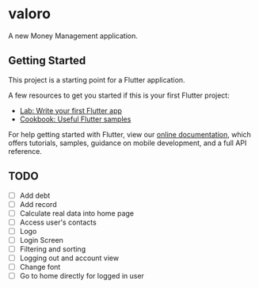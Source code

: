 # valoro

A new Money Management application.

## Getting Started

This project is a starting point for a Flutter application.

A few resources to get you started if this is your first Flutter project:

- [Lab: Write your first Flutter app](https://flutter.dev/docs/get-started/codelab)
- [Cookbook: Useful Flutter samples](https://flutter.dev/docs/cookbook)

For help getting started with Flutter, view our
[online documentation](https://flutter.dev/docs), which offers tutorials,
samples, guidance on mobile development, and a full API reference.

## TODO
- [ ] Add debt
- [ ] Add record
- [ ] Calculate real data into home page
- [ ] Access user's contacts
- [ ] Logo
- [ ] Login Screen
- [ ] Filtering and sorting
- [ ] Logging out and account view
- [ ] Change font
- [ ] Go to home directly for logged in user
